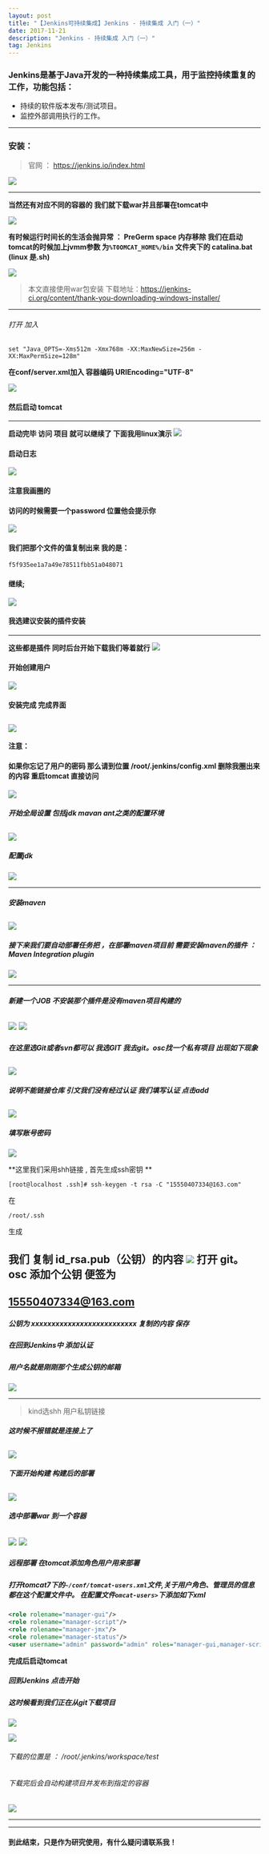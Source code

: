 ```yaml
---
layout: post
title: "【Jenkins可持续集成】Jenkins - 持续集成 入门（一）"
date: 2017-11-21 
description: "Jenkins - 持续集成 入门（一）"
tag: Jenkins
--- 
```


  

### Jenkins是基于Java开发的一种持续集成工具，用于监控持续重复的工作，功能包括：
- 持续的软件版本发布/测试项目。
- 监控外部调用执行的工作。
------------------------
### 安装：
>官网 ： https://jenkins.io/index.html

[![](http://4315e09a.wiz03.com/share/resources/a24925ba-9e8f-4e24-bec1-643b4016d1e4/index_files/51371bd1-320c-4edd-9433-75a9d56625a9.png)](http://4315e09a.wiz03.com/share/resources/a24925ba-9e8f-4e24-bec1-643b4016d1e4/index_files/51371bd1-320c-4edd-9433-75a9d56625a9.png)

-------------------------------------------------------------------------------------------------------

**当然还有对应不同的容器的 我们就下载war并且部署在tomcat中**

![](http://4315e09a.wiz03.com/share/resources/a24925ba-9e8f-4e24-bec1-643b4016d1e4/index_files/adc67354-ffd5-4da7-87a2-d82e87ec3d2a.png)

**有时候运行时间长的生活会抛异常 ： PreGerm space 内存移除  我们在启动tomcat的时候加上jvmm参数
为``%T0OMCAT_HOME%/bin`` 文件夹下的 catalina.bat (linux  是.sh)**

![](http://4315e09a.wiz03.com/share/resources/a24925ba-9e8f-4e24-bec1-643b4016d1e4/index_files/792c36f6-1156-44f9-8529-0b1244474d0e.png)
>本文直接使用war包安装 下载地址：https://jenkins-ci.org/content/thank-you-downloading-windows-installer/
-------------------------------------------------------------------------------------------------------
###### 打开 加入

```
set "Java_OPTS=-Xms512m -Xmx768m -XX:MaxNewSize=256m -XX:MaxPermSize=128m"
```

**在conf/server.xml加入 容器编码  URIEncoding="UTF-8"**

![](http://4315e09a.wiz03.com/share/resources/a24925ba-9e8f-4e24-bec1-643b4016d1e4/index_files/0.882891870219132.png)

#### 然后启动 tomcat  
-------------------------------------------------------------------------------------------------------
**启动完毕 访问 项目 就可以继续了 下面我用linux演示**
![](http://4315e09a.wiz03.com/share/resources/a24925ba-9e8f-4e24-bec1-643b4016d1e4/index_files/1bcdc6ce-2c80-4c27-b53d-90cb33607167.png)
#### 启动日志
![](http://4315e09a.wiz03.com/share/resources/a24925ba-9e8f-4e24-bec1-643b4016d1e4/index_files/c8a1cf8c-6fe3-433b-ac0c-d96617479253.png)
#### 注意我画圈的 

#### 访问的时候需要一个password  位置他会提示你
![](http://4315e09a.wiz03.com/share/resources/a24925ba-9e8f-4e24-bec1-643b4016d1e4/index_files/3563e9df-c20d-440d-9d6d-935d800cde6d.png)
#### 我们把那个文件的值复制出来  我的是：

``
f5f935ee1a7a49e78511fbb51a048071
``
#### 继续;
![](http://4315e09a.wiz03.com/share/resources/a24925ba-9e8f-4e24-bec1-643b4016d1e4/index_files/d3d7aa70-65eb-43bb-a902-77e7cb474ad0.jpg)
#### 我选建议安装的插件安装
-------------------------------------------------------------------------------------------------------
**这些都是插件  同时后台开始下载我们等着就行**
![](http://4315e09a.wiz03.com/share/resources/a24925ba-9e8f-4e24-bec1-643b4016d1e4/index_files/dd65eb05-8bcc-4365-9a16-6ba3cf70ce96.png)
#### 开始创建用户
![](http://4315e09a.wiz03.com/share/resources/a24925ba-9e8f-4e24-bec1-643b4016d1e4/index_files/79ec3fbd-1cac-4d4b-a303-45716411db9b.png)
####  安装完成  完成界面

 [![](http://4315e09a.wiz03.com/share/resources/a24925ba-9e8f-4e24-bec1-643b4016d1e4/index_files/abe506a0-ba4c-4114-b535-0f107a5e8428.png)](http://4315e09a.wiz03.com/share/resources/a24925ba-9e8f-4e24-bec1-643b4016d1e4/index_files/abe506a0-ba4c-4114-b535-0f107a5e8428.png)
-------------------------------------------------------------------------------------------------------
**注意：**
####  如果你忘记了用户的密码 那么请到位置  /root/.jenkins/config.xml  删除我圈出来的内容  重启tomcat 直接访问
 ![](http://4315e09a.wiz03.com/share/resources/a24925ba-9e8f-4e24-bec1-643b4016d1e4/index_files/2448e422-6a28-4517-97cb-63f3c388e31d.png)
 ##### 开始全局设置 包括jdk mavan ant之类的配置环境
[![](http://4315e09a.wiz03.com/share/resources/a24925ba-9e8f-4e24-bec1-643b4016d1e4/index_files/5d829494-d1f2-4eb1-918d-66aee782e93c.png)](http://4315e09a.wiz03.com/share/resources/a24925ba-9e8f-4e24-bec1-643b4016d1e4/index_files/5d829494-d1f2-4eb1-918d-66aee782e93c.png)
-------------------------------------------------------------------------------------------------------
##### 配置jdk
[![](http://4315e09a.wiz03.com/share/resources/a24925ba-9e8f-4e24-bec1-643b4016d1e4/index_files/680f01ce-1f6a-434f-8535-f8b626706d9f.png)](http://4315e09a.wiz03.com/share/resources/a24925ba-9e8f-4e24-bec1-643b4016d1e4/index_files/680f01ce-1f6a-434f-8535-f8b626706d9f.png)

-------------------------------------------------------------------------------------------------------
##### 安装maven
[![](http://4315e09a.wiz03.com/share/resources/a24925ba-9e8f-4e24-bec1-643b4016d1e4/index_files/e3bd7693-18b4-4654-a6ae-335240bb2b6a.png)](http://4315e09a.wiz03.com/share/resources/a24925ba-9e8f-4e24-bec1-643b4016d1e4/index_files/e3bd7693-18b4-4654-a6ae-335240bb2b6a.png)
-------------------------------------------------------------------------------------------------------
#####  接下来我们要自动部署任务把 ，在部署maven项目前  需要安装maven的插件  ：Maven Integration plugin 
[![](http://4315e09a.wiz03.com/share/resources/a24925ba-9e8f-4e24-bec1-643b4016d1e4/index_files/a174f417-9f14-47c7-a0ea-4dc31162506c.png)](http://4315e09a.wiz03.com/share/resources/a24925ba-9e8f-4e24-bec1-643b4016d1e4/index_files/a174f417-9f14-47c7-a0ea-4dc31162506c.png)

--------------------------------------------------

#####  新建一个JOB  不安装那个插件是没有maven项目构建的
![](http://4315e09a.wiz03.com/share/resources/a24925ba-9e8f-4e24-bec1-643b4016d1e4/index_files/8b5266b4-ccae-493a-bdd2-65ba43b450d7.png)
[![](http://4315e09a.wiz03.com/share/resources/a24925ba-9e8f-4e24-bec1-643b4016d1e4/index_files/d6ce777e-f702-469d-83ab-cd402e3c1542.png)](http://4315e09a.wiz03.com/share/resources/a24925ba-9e8f-4e24-bec1-643b4016d1e4/index_files/d6ce777e-f702-469d-83ab-cd402e3c1542.png)
-------------------------------------------------------------------------------------------------------
#####  在这里选Git或者svn都可以 我选GIT 我去git。osc找一个私有项目  出现如下现象
[![](http://4315e09a.wiz03.com/share/resources/a24925ba-9e8f-4e24-bec1-643b4016d1e4/index_files/8db9ca02-7bb5-4b4c-8323-e8fbdcc9cb01.png)](http://4315e09a.wiz03.com/share/resources/a24925ba-9e8f-4e24-bec1-643b4016d1e4/index_files/8db9ca02-7bb5-4b4c-8323-e8fbdcc9cb01.png)
-------------------------------------------------------------------------------------------------------
#####  说明不能链接仓库 引文我们没有经过认证 我们填写认证  点击add
[![](http://4315e09a.wiz03.com/share/resources/a24925ba-9e8f-4e24-bec1-643b4016d1e4/index_files/ef6b1e01-3885-4b1e-93df-924626be9a48.png)](http://4315e09a.wiz03.com/share/resources/a24925ba-9e8f-4e24-bec1-643b4016d1e4/index_files/ef6b1e01-3885-4b1e-93df-924626be9a48.png)
-------------------------------------------------------------------------------------------------------
#####   填写账号密码
 ![](http://4315e09a.wiz03.com/share/resources/a24925ba-9e8f-4e24-bec1-643b4016d1e4/index_files/f153b4c9-c1ce-4514-96df-4a0cac17ea14.png) 

**这里我们采用shh链接 , 首先生成ssh密钥 **

```shell
[root@localhost .ssh]# ssh-keygen -t rsa -C "15550407334@163.com"
```

在

```shell
/root/.ssh
```

生成

 我们 复制 id_rsa.pub（公钥）的内容
![](http://4315e09a.wiz03.com/share/resources/a24925ba-9e8f-4e24-bec1-643b4016d1e4/index_files/52f7944d-b3d7-4469-8294-05dc184e5fe9.png)
打开 git。osc 添加个公钥 
便签为
---------------------------------------------------------------------------------------------------------
**15550407334@163.com**
--------------------------------------------------------------------------------------------------------

#####  公钥为 xxxxxxxxxxxxxxxxxxxxxxxxxx 复制的内容  保存

#####  在回到Jenkins中  添加认证

#####   用户名就是刚刚那个生成公钥的邮箱
![](http://4315e09a.wiz03.com/share/resources/a24925ba-9e8f-4e24-bec1-643b4016d1e4/index_files/ca7c5327-0c9d-41f0-89b8-0a57f6c71bc2.png)

----------------------------------------------------------------------------------------------------------------------
> kind选shh 用户私钥链接

##### 这时候不报错就是连接上了
 [![](http://4315e09a.wiz03.com/share/resources/a24925ba-9e8f-4e24-bec1-643b4016d1e4/index_files/6d512611-8dc5-4b4d-b5fd-f7948789d3e9.png)](http://4315e09a.wiz03.com/share/resources/a24925ba-9e8f-4e24-bec1-643b4016d1e4/index_files/6d512611-8dc5-4b4d-b5fd-f7948789d3e9.png)
------------------------------------------------------------------------------------------------------
##### 下面开始构建 构建后的部署
[![](http://4315e09a.wiz03.com/share/resources/a24925ba-9e8f-4e24-bec1-643b4016d1e4/index_files/d8ffd124-d7df-44db-85fb-20740403cf62.png)](http://4315e09a.wiz03.com/share/resources/a24925ba-9e8f-4e24-bec1-643b4016d1e4/index_files/d8ffd124-d7df-44db-85fb-20740403cf62.png)
---------------------------------------------------------------------------------------------------------
##### 选中部署war 到一个容器
![](http://4315e09a.wiz03.com/share/resources/a24925ba-9e8f-4e24-bec1-643b4016d1e4/index_files/clip_image0019d2dce2d-430e-4c26-996f-13399724a6cf.png)
[![](http://4315e09a.wiz03.com/share/resources/a24925ba-9e8f-4e24-bec1-643b4016d1e4/index_files/clip_image0019d2dce2d-430e-4c26-996f-13399724a6cf.png)](http://4315e09a.wiz03.com/share/resources/a24925ba-9e8f-4e24-bec1-643b4016d1e4/index_files/clip_image0019d2dce2d-430e-4c26-996f-13399724a6cf.png)
-------------------------------------------------------------------------------------------------------------------
##### 远程部署 在tomcat添加角色用户用来部署
##### 打开tomcat7下的``~/conf/tomcat-users.xml``文件,关于用户角色、管理员的信息都在这个配置文件中。   在配置文件``omcat-users>``下添加如下xml

```xml
<role rolename="manager-gui"/> 
<role rolename="manager-script"/>
<role rolename="manager-jmx"/> 
<role rolename="manager-status"/>
<user username="admin" password="admin" roles="manager-gui,manager-script,manager-jmx,manager-status"/>
```

**完成后启动tomcat**

##### 回到Jenkins 点击开始
##### 这时候看到我们正在从git下载项目

![](http://4315e09a.wiz03.com/share/resources/a24925ba-9e8f-4e24-bec1-643b4016d1e4/index_files/67448c95-ae15-498e-a4a6-36efceeadf1b.png)

![](index_files/0.7941991102388417.png)
###### 下载的位置是 ： /root/.jenkins/workspace/test
###### 下载完后会自动构建项目并发布到指定的容器
![](http://4315e09a.wiz03.com/share/resources/a24925ba-9e8f-4e24-bec1-643b4016d1e4/index_files/6f405743-a1fd-4467-8d88-08c4a0f0e936.png)

--------------------------------------------------------------------------------------------------------------------
------------------------------------------------------------------------------------------------------------------------
#### 到此结束，只是作为研究使用，有什么疑问请联系我！
